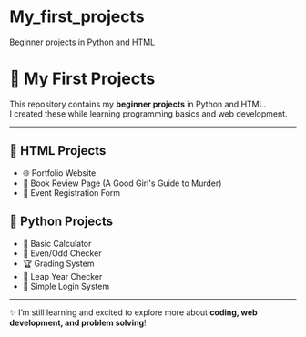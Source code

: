 # My_first_projects
Beginner projects in Python and HTML
# 🚀 My First Projects

This repository contains my **beginner projects** in Python and HTML.  
I created these while learning programming basics and web development.  

---

## 🔹 HTML Projects
- 🌐 Portfolio Website  
- 📖 Book Review Page (A Good Girl's Guide to Murder)  
- 📝 Event Registration Form  

## 🔹 Python Projects
- 🔢 Basic Calculator  
- 🔄 Even/Odd Checker  
- 🏆 Grading System  
- 📅 Leap Year Checker  
- 🔑 Simple Login System  

---

✨ I’m still learning and excited to explore more about **coding, web development, and problem solving**!

